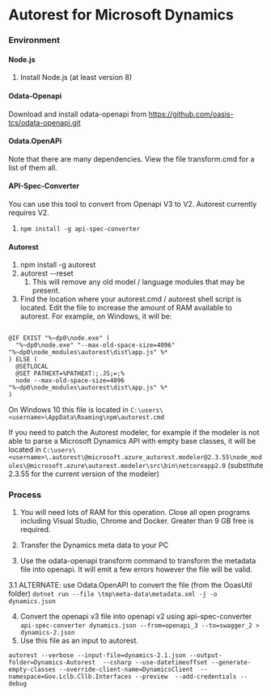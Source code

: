 # Autorest for Microsoft Dynamics #


### Environment ###

#### Node.js ####
1. Install Node.js (at least version 8)

#### Odata-Openapi

Download and install odata-openapi from https://github.com/oasis-tcs/odata-openapi.git

#### Odata.OpenAPi



Note that there are many dependencies.  View the file transform.cmd for a list of them all.

#### API-Spec-Converter ####
You can use this tool to convert from Openapi V3 to V2.  Autorest currently requires V2.

1. `npm install -g api-spec-converter`

#### Autorest ####
1. npm install -g autorest
2. autorest --reset
	1. This will remove any old model / language modules that may be present.
3. Find the location where your autorest.cmd / autorest shell script is located.  Edit the file to increase the amount of RAM available to autorest.  For example, on Windows, it will be:

```

@IF EXIST "%~dp0\node.exe" (
  "%~dp0\node.exe" "--max-old-space-size=4096" "%~dp0\node_modules\autorest\dist\app.js" %*
) ELSE (
  @SETLOCAL
  @SET PATHEXT=%PATHEXT:;.JS;=;%
  node --max-old-space-size=4096 "%~dp0\node_modules\autorest\dist\app.js" %*
)
```

On Windows 10 this file is located in `C:\users\<username>\AppData\Roaming\npm\autorest.cmd`

If you need to patch the Autorest modeler, for example if the modeler is not able to parse a Microsoft Dynamics API with empty base classes, it will be located in `C:\users\<username>\.autorest\@microsoft.azure_autorest.modeler@2.3.55\node_modules\@microsoft.azure\autorest.modeler\src\bin\netcoreapp2.0` (substitute 2.3.55 for the current version of the modeler)

### Process ###

1. You will need lots of RAM for this operation.  Close all open programs including Visual Studio, Chrome and Docker.  Greater than 9 GB free is required.

2. Transfer the Dynamics meta data to your PC


3. Use the odata-openapi transform command to transform the metadata file into openapi.  It will emit a few errors however the file will be valid.

3.1 ALTERNATE:
use Odata.OpenAPI to convert the file
(from the OoasUtil folder)
`dotnet run --file \tmp\meta-data\metadata.xml -j -o dynamics.json`

4. Convert the openapi v3 file into openapi v2 using api-spec-converter   
`api-spec-converter dynamics.json --from=openapi_3 --to=swagger_2 > dynamics-2.json`
5. Use this file as an input to autorest.

```
autorest --verbose --input-file=dynamics-2.1.json --output-folder=Dynamics-Autorest  --csharp --use-datetimeoffset --generate-empty-classes --override-client-name=DynamicsClient  --namespace=Gov.Lclb.Cllb.Interfaces --preview  --add-credentials --debug
```

